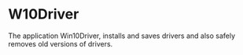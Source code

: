 # W10Driver
The application Win10Driver, installs and saves drivers and also safely removes old versions of drivers.
